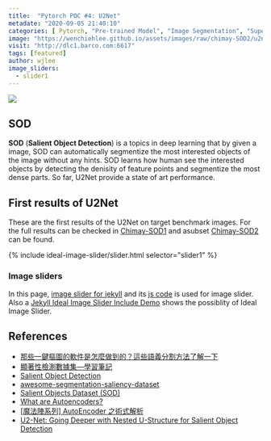 ```yaml
---
title:  "Pytorch POC #4: U2Net"
metadate: "2020-09-05 21:40:10"
categories: [ Pytorch, "Pre-trained Model", "Image Segmentation", "Supervised Learning" ]
image: "https://wenchiehlee.github.io/assets/images/raw/chimay-SOD2/u2net/14.jpg.png"
visit: "http://dlc1.barco.com:6617"
tags: [featured]
author: wjlee
image_sliders:
  - slider1
---
```


[![](http://www.plantuml.com/plantuml/uml/VLFDRjim3BxxAJJi5g136spt9jsA5UtIO2bsMNTW9SPH7OaQHJVEsu-2ciJO8JTzF_n4a_9r5c09Fhe0gVaW6mneXFRDglCn0KCm6V_s62tEc6dtjF6sYvYpkMhoqR845czzWYXBSCx7rdmPoNCQ3lJLvOW7AyGhsM_Hm0up1Ho93zXYT7DYXtowzR9fn8iMpEvCwRYPwAcPJ7v_98ROuXzpGo7rWcn--UmfgZOnTm7QybdcETRZavhpcZWWgq4TE_3hVZeOHGNEKKf4dxA5BMgPUWsmx8YxSvRFzwFxRX6avo9z6uJ1Icr7zSUNLxHY70eUs4B_WC4ytloi7dCB5iqMocQuqv3_tKKFc3VlSAtm0fB_z9fhm9pS_bpzaZ96b8egl83e0mZnWNpHZEI7jscD_AvfvoABdZH7uMaZTHhgNc4RC0eS2qwMnNHHEncJzxWtL2Vr77CY4Nr1X-c3xLgcFZhL60EzmLQbq_PdlVDKc4LTmeDczhMFn6JrBTKmynK4cckCxlqd-0S0)](http://www.plantuml.com/plantuml/uml/VLFDRjim3BxxAJJi5g136spt9jsA5UtIO2bsMNTW9SPH7OaQHJVEsu-2ciJO8JTzF_n4a_9r5c09Fhe0gVaW6mneXFRDglCn0KCm6V_s62tEc6dtjF6sYvYpkMhoqR845czzWYXBSCx7rdmPoNCQ3lJLvOW7AyGhsM_Hm0up1Ho93zXYT7DYXtowzR9fn8iMpEvCwRYPwAcPJ7v_98ROuXzpGo7rWcn--UmfgZOnTm7QybdcETRZavhpcZWWgq4TE_3hVZeOHGNEKKf4dxA5BMgPUWsmx8YxSvRFzwFxRX6avo9z6uJ1Icr7zSUNLxHY70eUs4B_WC4ytloi7dCB5iqMocQuqv3_tKKFc3VlSAtm0fB_z9fhm9pS_bpzaZ96b8egl83e0mZnWNpHZEI7jscD_AvfvoABdZH7uMaZTHhgNc4RC0eS2qwMnNHHEncJzxWtL2Vr77CY4Nr1X-c3xLgcFZhL60EzmLQbq_PdlVDKc4LTmeDczhMFn6JrBTKmynK4cckCxlqd-0S0)

## SOD

**SOD** (**Salient Object Detection**) is a topics in deep learning that by given a image, SOD can automatically segmentize the most interested objects of the image without any hints. SOD learns how human see the interested objects by detecting the denisity of feature points and segmentize the most dense parts. So far, U2Net provide a state of art performance.

## First results of U2Net

These are the first results of the U2Net on target benchmark images. For the full results can be checked in [Chimay-SOD1](http://dlc.barco.com:9980/s/m6dwLSan8M97YgW) and asubset [Chimay-SOD2](http://dlc.barco.com:9980/s/MCgKtzXcqPq2r3Q) can be found.

<body>
  <!-- add slider property on _data/sliders.yml -->
  {% include ideal-image-slider/slider.html selector="slider1" %}
</body>

### Image sliders

In this page, [image slider for jekyll](https://github.com/jekylltools/jekyll-ideal-image-slider) and its [js code](https://github.com/Codeinwp/Ideal-Image-Slider-JS) is used for image slider. 
Also a [Jekyll Ideal Image Slider Include Demo](https://github.com/jekylltools/jekyll-ideal-image-slider-include/tree/gh-pages) shows the possiblity of Ideal Image Slider.


## References
* [那些一鍵摳圖的軟件是怎麼做到的？這些語義分割方法了解一下](https://www.ctolib.com/topics-139156.html)
* [顯著性檢測數據集—學習筆記](https://blog.csdn.net/studyeboy/article/details/102383922)
* [Salient Object Detection](https://github.com/ArcherFMY/Paper_Reading_List/blob/master/Image-01-Salient-Object-Detection.md?tdsourcetag=s_pctim_aiomsg)
* [awesome-segmentation-saliency-dataset](https://github.com/lartpang/awesome-segmentation-saliency-dataset)
* [Salient Objects Dataset (SOD)](https://www.elderlab.yorku.ca/resources/salient-objects-dataset-sod/)
* [What are Autoencoders?](https://medium.com/ai-academy-taiwan/what-are-autoencoders-175b474d74d1)
* [[魔法陣系列] AutoEncoder 之術式解析](https://ithelp.ithome.com.tw/articles/10206869)
* [U2-Net: Going Deeper with Nested U-Structure for Salient Object Detection](https://arxiv.org/abs/2005.09007)

   